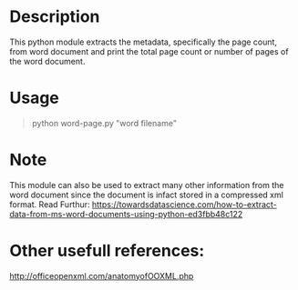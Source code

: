 # Description
This python module extracts the metadata, specifically the page count, from word document and print the total page count or number of pages of the word document.

# Usage
>python word-page.py "word filename"
# Note
This module can also be used to extract many other information from the word document since the document is infact stored in a compressed xml format.
Read Furthur: https://towardsdatascience.com/how-to-extract-data-from-ms-word-documents-using-python-ed3fbb48c122
# Other usefull references: 
  http://officeopenxml.com/anatomyofOOXML.php
